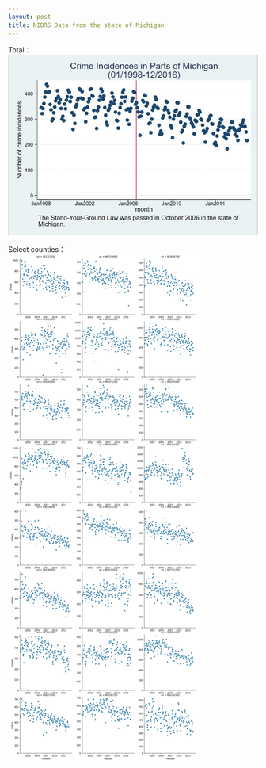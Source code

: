```yaml
---
layout: post
title: NIBRS Data from the state of Michigan
---
```


Total：
![NIBRS Data from the state of Michigan](/images/michigan.jpg "NIBRS Data from the state of Michigan")

Select counties：
![NIBRS Data from the state of Michigan Top Counties](/images/NIBRS_MI.jpg "NIBRS Data from the state of Michigan Top Counties")
